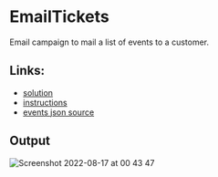 # EmailTickets
Email campaign to mail a list of events to a customer.

## Links:
- [solution](https://github.com/jhavatar/EmailTickets/blob/master/src/main/kotlin/Main.kt)
- [instructions](https://github.com/jhavatar/EmailTickets/blob/master/Stubhub%20code%20test.pdf)
- [events json source](https://github.com/jhavatar/EmailTickets/blob/master/events.json)

## Output
![Screenshot 2022-08-17 at 00 43 47](https://user-images.githubusercontent.com/10738882/184997894-9eff76f1-03e2-4932-8d0f-f91dd5f7924c.png)

